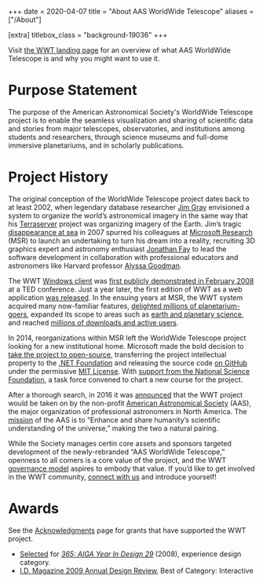 +++
date = 2020-04-07
title = "About AAS WorldWide Telescope"
aliases = ["/About"]

[extra]
titlebox_class = "background-19036"
+++

Visit [the WWT landing page](@/home.md) for an overview of what AAS WorldWide
Telescope is and why you might want to use it.


# Purpose Statement

The purpose of the American Astronomical Society's WorldWide Telescope project
is to enable the seamless visualization and sharing of scientific data and
stories from major telescopes, observatories, and institutions among students
and researchers, through science museums and full-dome immersive planetariums,
and in scholarly publications.


# Project History

The original conception of the WorldWide Telescope project dates back to at
least 2002, when legendary database researcher [Jim Gray] envisioned a system
to organize the world’s astronomical imagery in the same way that his
[Terraserver] project was organizing imagery of the Earth. Jim’s tragic
[disappearance at sea] in 2007 spurred his colleagues at [Microsoft Research]
(MSR) to launch an undertaking to turn his dream into a reality, recruiting 3D
graphics expert and astronomy enthusiast [Jonathan Fay] to lead the software
development in collaboration with professional educators and astronomers like
Harvard professor [Alyssa Goodman].

[Jim Gray]: https://en.wikipedia.org/wiki/Jim_Gray_(computer_scientist)
[Terraserver]: https://en.wikipedia.org/wiki/Microsoft_Research_Maps
[disappearance at sea]: https://en.wikipedia.org/wiki/Jim_Gray_(computer_scientist)#Disappearance
[Microsoft Research]: https://www.microsoft.com/en-us/research/
[Jonathan Fay]: https://en.wikipedia.org/wiki/Jonathan_Fay
[Windows client]: @/download.md#windows-client
[Alyssa Goodman]: https://astronomy.fas.harvard.edu/people/goodman-alyssa

The WWT [Windows client] was
[first publicly demonstrated in February 2008][ted-2008] at a TED conference.
Just a year later, the first edition of WWT as a web application
[was released][wwt-web-app]. In the ensuing years at MSR, the WWT system
acquired many now-familiar features,
[delighted millions of planetarium-goers][cosmic-wonder], expanded its scope
to areas such as [earth and planetary science][wwt-planetary], and reached
[millions of downloads and active users][downloads].

[ted-2008]: https://www.ted.com/talks/roy_gould_curtis_wong_a_preview_of_the_worldwide_telescope
[wwt-web-app]: https://channel9.msdn.com/Blogs/coolstuff/WorldWide-Telescope-is-Now-a-Web-App
[cosmic-wonder]: https://www.chicagotribune.com/entertainment/ct-xpm-2013-05-14-ct-ent-0515-museum-adler-grainger-20130514-story.html
[wwt-planetary]: https://www.nasa.gov/topics/nasalife/features/microsoft_ww_telescope.html
[downloads]: https://channel9.msdn.com/Blogs/coolstuff/WorldWide-Telescope-Equinox-Release

In 2014, reorganizations within MSR left the WorldWide Telescope project
looking for a new institutional home. Microsoft made the bold decision to
[take the project to open-source][open-sourcing], transferring the project
intellectual property to the [.NET Foundation][dnf] and releasing the source
code [on GitHub][github] under the permissive [MIT License]. With
[support from the National Science Foundation][nsf-1550701], a task force
convened to chart a new course for the project.

[open-sourcing]: https://www.microsoft.com/en-us/research/blog/microsoft-open-sources-worldwide-telescope/
[dnf]: https://dotnetfoundation.org/
[github]: https://github.com/WorldWideTelescope/
[MIT License]: https://en.wikipedia.org/wiki/MIT_License
[nsf-1550701]: https://www.nsf.gov/awardsearch/showAward?AWD_ID=1550701

After a thorough search, in 2016 it was [announced][aas-announcement] that the
WWT project would be taken on by the non-profit
[American Astronomical Society][aas] (AAS), the major organization of
professional astronomers in North America. The [mission][aas-mission] of the
AAS is to “Enhance and share humanity’s scientific understanding of the
universe,” making the two a natural pairing.

[aas-announcement]: https://skyandtelescope.org/astronomy-news/aas-adopts-worldwide-telescope/
[aas]: https://aas.org/
[aas-mission]: https://aas.org/about/mission-and-vision-statement

While the Society manages certin core assets and sponsors targeted development
of the newly-rebranded “AAS WorldWide Telescope,” openness to all comers is a
core value of the project, and the WWT
[governance model](@/about/governance.md) aspires to embody that value. If
you’d like to get involved in the WWT community,
[connect with us](@/connect.md) and introduce yourself!


# Awards

See the [Acknowledgments](@/about/acknowledgments.md) page for grants that
have supported the WWT project.

- [Selected][365-29-link] for [*365: AIGA Year In Design 29*][365-29-book] (2008), experience design
  category.
- [I.D. Magazine 2009 Annual Design Review][idmag-2009], Best of Category: Interactive

[365-29-link]: https://designarchives.aiga.org/#/entries/WorldWide%20Telescope%2C%20Interface/_/detail/relevance/asc/0/7/19743/worldwide-telescope-interface/1
[365-29-book]: https://www.amazon.com/exec/obidos/ASIN/0811869164/aiga
[idmag-2009]: http://web.archive.org/web/20100731152002/http://www.id-mag.com/annualdesignreview2009/?catid=8084
